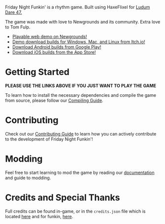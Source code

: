 Friday Night Funkin' is a rhythm game. Built using HaxeFlixel for <a href="https://ldjam.com/events/ludum-dare/47">Ludum Dare 47.</a>

The game was made with love to Newgrounds and its community. Extra love to Tom Fulp.

- [Playable web demo on Newgrounds!](https://www.newgrounds.com/portal/view/770371)
- [Demo download builds for Windows, Mac, and Linux from Itch.io!](https://ninja-muffin24.itch.io/funkin)
- [Download Android builds from Google Play!](https://play.google.com/store/apps/details?id=me.funkin.fnf)
- [Download iOS builds from the App Store!](https://apps.apple.com/app/id6740428530)


# Getting Started

**PLEASE USE THE LINKS ABOVE IF YOU JUST WANT TO PLAY THE GAME**

To learn how to install the necessary dependencies and compile the game from source, please follow our [Compiling Guide](/docs/COMPILING.md).

# Contributing

Check out our [Contributing Guide](/docs/CONTRIBUTING.md) to learn how you can actively contribute to the development of Friday Night Funkin'!

# Modding

Feel free to start learning to mod the game by reading our [documentation](https://funkincrew.github.io/funkin-modding-docs/) and guide to modding.

# Credits and Special Thanks

Full credits can be found in-game, or in the `credits.json` file which is located [here](/assets/exclude/data/credits.json) and for funkin, [here](https://github.com/FunkinCrew/funkin.assets/blob/main/exclude/data/credits.json).
